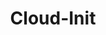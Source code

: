 ---
description: 'Cloud-init is an industry standard method for automating cloud instance initialization, with support across distributions and platforms. Cloud-init manages initialization using a combination of instance metadata and configuration scripts (user data) to automate the process of setting up a new server.'
keywords: ["cloud-init","cloud-config"]
license: '[CC BY-ND 4.0](https://creativecommons.org/licenses/by-nd/4.0)'
published: 2023-11-15
title: Cloud-Init
show_in_lists: true
authors: ["Linode"]
contributors: ["Linode"]
---
